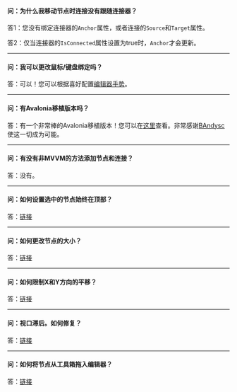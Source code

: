 
#### 问：为什么我移动节点时连接没有跟随连接器？

答1：您没有绑定连接器的`Anchor`属性，或者连接的`Source`和`Target`属性。

答2：仅当连接器的`IsConnected`属性设置为true时，`Anchor`才会更新。

***

#### 问：我可以更改鼠标/键盘绑定吗？

答：可以！您可以根据喜好配置[编辑器手势](https://github.com/miroiu/nodify/blob/master/Nodify/EditorGestures.cs)。

***

#### 问：有Avalonia移植版本吗？

答：有一个非常棒的Avalonia移植版本！您可以在[这里](https://github.com/BAndysc/nodify-avalonia)查看。非常感谢[BAndysc](https://github.com/BAndysc)使这一切成为可能。

***

#### 问：有没有非MVVM的方法添加节点和连接？

答：没有。

***

#### 问：如何设置选中的节点始终在顶部？

答：[链接](https://github.com/miroiu/nodify/issues/57)

***

#### 问：如何更改节点的大小？

答：[链接](https://github.com/miroiu/nodify/issues/55)

***

#### 问：如何限制X和Y方向的平移？

答：[链接](https://github.com/miroiu/nodify/issues/53)

***

#### 问：视口滞后。如何修复？

答：[链接](https://github.com/miroiu/nodify/issues/60)

***

#### 问：如何将节点从工具箱拖入编辑器？

答：[链接](https://github.com/miroiu/nodify/issues/81)